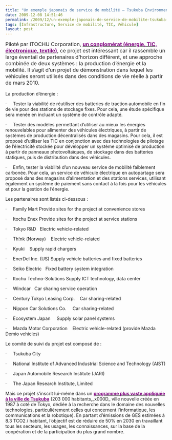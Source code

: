 ```yaml
---
title: "Un exemple japonais de service de mobilité – Tsukuba Environmental Style Project"
date: 2009-12-08 14:51:46
permalink: /2009/12/un-exemple-japonais-de-service-de-mobilite-tsukuba-environmental-style-project.html
tags: [Infrastructure, Service de mobilité, TIC, Véhicule]
layout: post
---
```


<p class="MsoNormal"><span><font size="3">Piloté par ITOCHU Corporation, </font><a href="http://www.itochu.co.jp/main/div/index_e.html"><font color="#800080" size="3"><strong>un conglomérat (énergie, TIC, électronique, textile)</strong></font></a><font size="3">, ce projet est intéressant car il rassemble un large éventail de partenaires d’horizon différent, et une approche combinée de deux systèmes : la production d’énergie et la mobilité. Il s’agit d’un projet de démonstration dans lequel les véhicules seront utilisés dans des conditions de vie réelle à partir de mars 2010.</font></span></p><span><font size="3"> <p class="MsoNormal"></p></font></span>   <!--more-->  <p></p> <p class="MsoNormal"><span>La production d’énergie :</span></p> <p class="MsoNormal"><span><span>·<span>     </span></span></span><span dir="ltr"><span>Tester la viabilité de réutiliser des batteries de traction automobile en fin de vie pour des stations de stockage fixes. Pour cela, une étude spécifique sera menée en incluant un système de contrôle adapté.</span></span></p> <p class="MsoNormal"><span><span>·<span>     </span></span></span><span dir="ltr"><span>Tester des modèles permettant d’utiliser au mieux les énergies renouvelables pour alimenter des véhicules électriques, à partir de systèmes de production décentralisés dans des magasins. Pour cela, il est proposé d’utiliser les TIC en conjonction avec des technologies de pilotage de l’électricité stockée pour développer un système optimisé de production à partir de panneaux photovoltaïques, de stockage dans des batteries statiques, puis de distribution dans des véhicules.</span></span></p> <p class="MsoNormal"><span><span>·<span>     </span></span></span><span dir="ltr"><span>Enfin, tester la viabilité d’un nouveau service de mobilité faiblement carbonée. Pour cela, un service de véhicule électrique en autopartage sera proposé dans des magasins d’alimentation et des stations services, utilisant également un système de paiement sans contact à la fois pour les véhicules et pour la gestion de l’énergie.</span></span></p> <p class="MsoNormal"><span></span></p> <p class="MsoNormal"><span>Les partenaires sont listés ci-dessous :</span></p> <p class="MsoNormal"><span lang="EN-GB"><span>·<span>     </span></span></span><span dir="ltr"><span lang="EN-GB">Family Mart <span></span>Provide sites for the project at convenience stores</span></span></p> <p class="MsoNormal"><span lang="EN-GB"><span>·<span>     </span></span></span><span dir="ltr"><span lang="EN-GB">Itochu Enex <span></span>Provide sites for the project at service stations</span></span></p> <p class="MsoNormal"><span lang="EN-GB"><span>·<span>     </span></span></span><span lang="EN-GB">Tokyo</span><span lang="EN-GB"> R&D <span>  </span>Electric vehicle-related</span></p> <p class="MsoNormal"><span lang="EN-GB"><span>·<span>     </span></span></span><span dir="ltr"><span lang="EN-GB">Th!nk (</span></span><span lang="EN-GB">Norway</span><span lang="EN-GB">) <span>   </span>Electric vehicle-related</span></p> <p class="MsoNormal"><span lang="EN-GB"><span>·<span>     </span></span></span><span dir="ltr"><span lang="EN-GB">Kyuki <span>   </span>Supply rapid chargers</span></span></p> <p class="MsoNormal"><span lang="EN-GB"><span>·<span>     </span></span></span><span dir="ltr"><span lang="EN-GB">EnerDel Inc. (US) <span></span>Supply vehicle batteries and fixed batteries</span></span></p> <p class="MsoNormal"><span lang="EN-GB"><span>·<span>     </span></span></span><span dir="ltr"><span lang="EN-GB">Seiko Electric <span>  </span>Fixed battery system integration</span></span></p> <p class="MsoNormal"><span lang="EN-GB"><span>·<span>     </span></span></span><span dir="ltr"><span lang="EN-GB">Itochu Techno-Solutions <span></span>Supply ICT technology, data center</span></span></p> <p class="MsoNormal"><span lang="EN-GB"><span>·<span>     </span></span></span><span dir="ltr"><span lang="EN-GB">Windcar <span>  </span>Car sharing service operation</span></span></p> <p class="MsoNormal"><span lang="EN-GB"><span>·<span>     </span></span></span><span dir="ltr"><span lang="EN-GB">Century Tokyo Leasing Corp.<span>    </span>Car sharing-related</span></span></p> <p class="MsoNormal"><span lang="EN-GB"><span>·<span>     </span></span></span><span dir="ltr"><span lang="EN-GB">Nippon Car Solutions Co. <span>    </span>Car sharing-related</span></span></p> <p class="MsoNormal"><span lang="EN-GB"><span>·<span>     </span></span></span><span dir="ltr"><span lang="EN-GB">Ecosystem </span></span><span lang="EN-GB">Japan</span><span lang="EN-GB"> <span>    </span>Supply solar panel systems</span></p> <p class="MsoNormal"><span lang="EN-GB"><span>·<span>     </span></span></span><span dir="ltr"><span lang="EN-GB">Mazda Motor Corporation<span>    </span>Electric vehicle-related (provide Mazda Demio vehicles)</span></span></p> <p class="MsoNormal"><span lang="EN-GB"></span></p> <p class="MsoNormal"><span>Le comité de suivi du projet est composé de :</span></p> <p class="MsoNormal"><span lang="EN-GB"><span>·<span>     </span></span></span><span lang="EN-GB">Tsukuba</span><span lang="EN-GB"> </span><span lang="EN-GB">City</span><span lang="EN-GB"></span></p> <p class="MsoNormal"><span lang="EN-GB"><span>·<span>     </span></span></span><span dir="ltr"><span lang="EN-GB">National Institute of Advanced Industrial Science and Technology (AIST)</span></span></p> <p class="MsoNormal"><span lang="EN-GB"><span>·<span>     </span></span></span><span dir="ltr"><span lang="EN-GB">Japan Automobile Research Institute (JARI)</span></span></p> <p class="MsoNormal"><span><span>·<span>     </span></span></span><span dir="ltr"><span>The Japan Research Institute, Limited</span></span></p> <p class="MsoNormal"><span></span></p> <p class="MsoNormal"><span>Mais ce projet s’inscrit lui-même dans un <a href="http://www.city.tsukuba.ibaraki.jp/dbps_data/_material_/localhost/kankyousuisin/eiyaku.pdf"><font color="#800080"><strong>programme plus vaste appliquée à la ville de Tsukuba</strong></font></a> (203 000 habitants,_x000D_
 ville nouvelle créée en 1987 à coté de Tokyo, dédiée à la recherche dans le domaine des nouvelles technologies, particulièrement celles qui concernent l'informatique, les communications et la robotique). En partant d’émissions de GES estimées à 8.3 TCO2 / habitant, l’objectif est de réduire de 50% en 2030 en travaillant tous les secteurs, les usages, les connaissances, sur la base de la coopération et de la participation du plus grand nombre.</span></p> <p></p>
